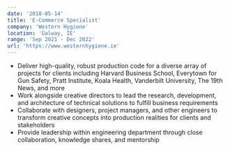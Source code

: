 ```yaml
---
date: '2018-05-14'
title: 'E-Commerce Specialist'
company: 'Western Hygiene'
location: 'Galway, IE'
range: 'Sep 2021 - Dec 2022'
url: 'https://www.westernhygiene.ie'
---
```


- Deliver high-quality, robust production code for a diverse array of projects for clients including Harvard Business School, Everytown for Gun Safety, Pratt Institute, Koala Health, Vanderbilt University, The 19th News, and more
- Work alongside creative directors to lead the research, development, and architecture of technical solutions to fulfill business requirements
- Collaborate with designers, project managers, and other engineers to transform creative concepts into production realities for clients and stakeholders
- Provide leadership within engineering department through close collaboration, knowledge shares, and mentorship
